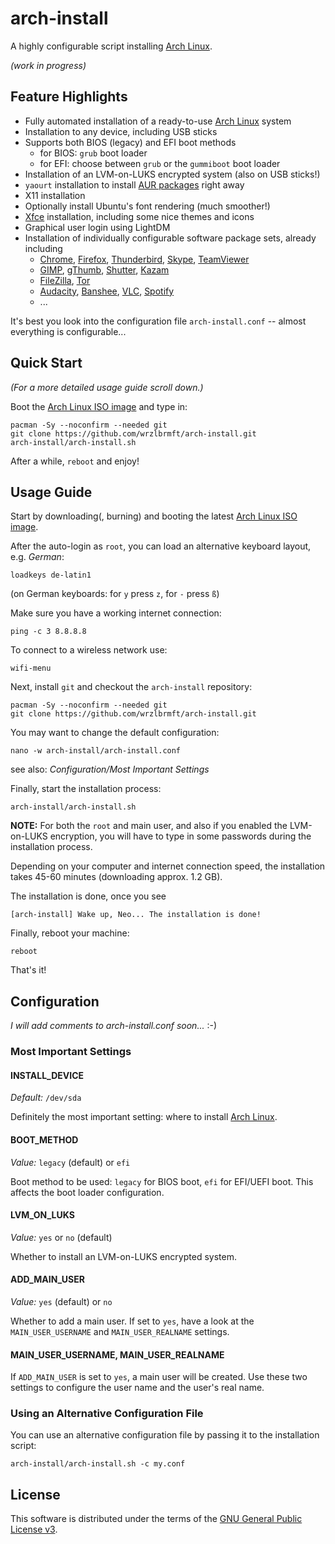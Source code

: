 # arch-install

A highly configurable script installing
[Arch Linux](https://www.archlinux.org/).

*(work in progress)*

## Feature Highlights

* Fully automated installation of a ready-to-use [Arch Linux](https://www.archlinux.org/) system
* Installation to any device, including USB sticks
* Supports both BIOS (legacy) and EFI boot methods
  * for BIOS: `grub` boot loader
  * for EFI: choose between `grub` or the `gummiboot` boot loader
* Installation of an LVM-on-LUKS encrypted system (also on USB sticks!)
* `yaourt` installation to install [AUR packages](https://aur.archlinux.org/) right away
* X11 installation
* Optionally install Ubuntu's font rendering (much smoother!)
* [Xfce](http://www.xfce.org/) installation, including some nice themes and icons
* Graphical user login using LightDM
* Installation of individually configurable software package sets, already
including
  * [Chrome](https://www.google.de/chrome/browser/desktop/), [Firefox](https://www.mozilla.org/firefox/), [Thunderbird](https://www.mozilla.org/thunderbird/), [Skype](http://www.skype.com/), [TeamViewer](https://www.teamviewer.com/)
  * [GIMP](http://www.gimp.org/), [gThumb](https://wiki.gnome.org/Apps/gthumb), [Shutter](http://shutter-project.org/), [Kazam](https://launchpad.net/kazam)
  * [FileZilla](https://filezilla-project.org/), [Tor](https://www.torproject.org/)
  * [Audacity](http://web.audacityteam.org/), [Banshee](http://banshee.fm/), [VLC](http://www.videolan.org/), [Spotify](https://www.spotify.com/)
  * ...

It's best you look into the configuration file `arch-install.conf` -- almost
everything is configurable...

## Quick Start

*(For a more detailed usage guide scroll down.)*

Boot the [Arch Linux ISO image](https://www.archlinux.org/download/) and type
in:

```
pacman -Sy --noconfirm --needed git
git clone https://github.com/wrzlbrmft/arch-install.git
arch-install/arch-install.sh
```

After a while, `reboot` and enjoy!

## Usage Guide

Start by downloading(, burning) and booting the latest
[Arch Linux ISO image](https://www.archlinux.org/download/).

After the auto-login as `root`, you can load an alternative keyboard layout,
e.g. *German*:

```
loadkeys de-latin1
```

(on German keyboards: for `y` press `z`, for `-` press `ß`)

Make sure you have a working internet connection:

```
ping -c 3 8.8.8.8
```

To connect to a wireless network use:

```
wifi-menu
```

Next, install `git` and checkout the `arch-install` repository:

```
pacman -Sy --noconfirm --needed git
git clone https://github.com/wrzlbrmft/arch-install.git
```

You may want to change the default configuration:

```
nano -w arch-install/arch-install.conf
```

see also: *Configuration/Most Important Settings*

Finally, start the installation process:

```
arch-install/arch-install.sh
```

**NOTE:** For both the `root` and main user, and also if you enabled the
LVM-on-LUKS encryption, you will have to type in some passwords during the
installation process.

Depending on your computer and internet connection speed, the installation takes
45-60 minutes (downloading approx. 1.2 GB).

The installation is done, once you see

```
[arch-install] Wake up, Neo... The installation is done!
```

Finally, reboot your machine:

```
reboot
```

That's it!

## Configuration

*I will add comments to arch-install.conf soon...* :-)

### Most Important Settings

#### INSTALL_DEVICE

*Default:* `/dev/sda`

Definitely the most important setting: where to install
[Arch Linux](https://www.archlinux.org/).

#### BOOT_METHOD

*Value:* `legacy` (default) or `efi`

Boot method to be used: `legacy` for BIOS boot, `efi` for EFI/UEFI boot. This
affects the boot loader configuration.

#### LVM_ON_LUKS

*Value:* `yes` or `no` (default)

Whether to install an LVM-on-LUKS encrypted system.

#### ADD_MAIN_USER

*Value:* `yes` (default) or `no`

Whether to add a main user. If set to `yes`, have a look at the
`MAIN_USER_USERNAME` and `MAIN_USER_REALNAME` settings.

#### MAIN_USER_USERNAME, MAIN_USER_REALNAME

If `ADD_MAIN_USER` is set to `yes`, a main user will be created. Use these two
settings to configure the user name and the user's real name.

### Using an Alternative Configuration File

You can use an alternative configuration file by passing it to the installation
script:

```
arch-install/arch-install.sh -c my.conf
```

## License

This software is distributed under the terms of the
[GNU General Public License v3](https://www.gnu.org/licenses/gpl-3.0.en.html).
